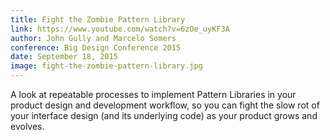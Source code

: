 ```yaml
---
title: Fight the Zombie Pattern Library
link: https://www.youtube.com/watch?v=6zOe_uyKF3A
author: John Gully and Marcelo Somers
conference: Big Design Conference 2015
date: September 18, 2015
image: fight-the-zombie-pattern-library.jpg
---
```


A look at repeatable processes to implement Pattern Libraries in your product design and development workflow, so you can fight the slow rot of your interface design (and its underlying code) as your product grows and evolves.
